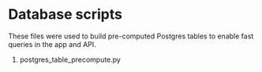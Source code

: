 # Database scripts

These files were used to build pre-computed Postgres tables to enable fast queries in the app and API.

1. postgres_table_precompute.py